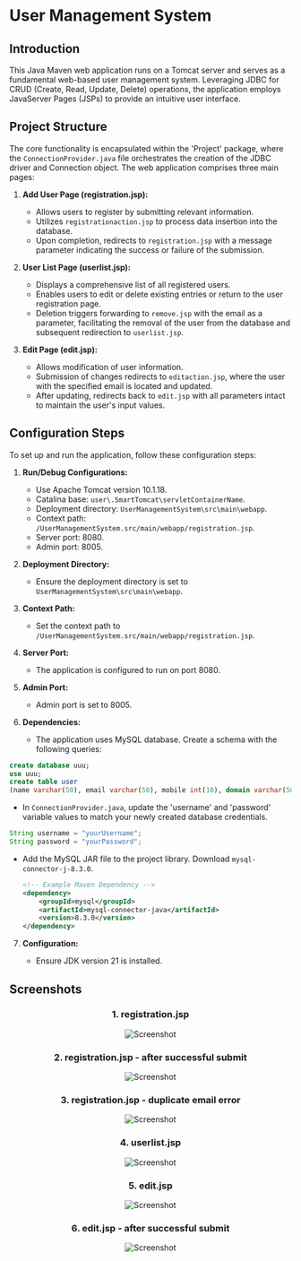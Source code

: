 # User Management System

## Introduction

This Java Maven web application runs on a Tomcat server and serves as a fundamental web-based user management system. Leveraging JDBC for CRUD (Create, Read, Update, Delete) operations, the application employs JavaServer Pages (JSPs) to provide an intuitive user interface.

## Project Structure

The core functionality is encapsulated within the 'Project' package, where the `ConnectionProvider.java` file orchestrates the creation of the JDBC driver and Connection object. The web application comprises three main pages:

1. **Add User Page (registration.jsp):**
   - Allows users to register by submitting relevant information.
   - Utilizes `registrationaction.jsp` to process data insertion into the database.
   - Upon completion, redirects to `registration.jsp` with a message parameter indicating the success or failure of the submission.

2. **User List Page (userlist.jsp):**
   - Displays a comprehensive list of all registered users.
   - Enables users to edit or delete existing entries or return to the user registration page.
   - Deletion triggers forwarding to `remove.jsp` with the email as a parameter, facilitating the removal of the user from the database and subsequent redirection to `userlist.jsp`.

3. **Edit Page (edit.jsp):**
   - Allows modification of user information.
   - Submission of changes redirects to `editaction.jsp`, where the user with the specified email is located and updated.
   - After updating, redirects back to `edit.jsp` with all parameters intact to maintain the user's input values.

## Configuration Steps

To set up and run the application, follow these configuration steps:

1. **Run/Debug Configurations:**
   - Use Apache Tomcat version 10.1.18.
   - Catalina base: `user\.SmartTomcat\servletContainerName`.
   - Deployment directory: `UserManagementSystem\src\main\webapp`.
   - Context path: `/UserManagementSystem.src/main/webapp/registration.jsp`.
   - Server port: 8080.
   - Admin port: 8005.

2. **Deployment Directory:**
   - Ensure the deployment directory is set to `UserManagementSystem\src\main\webapp`.

3. **Context Path:**
   - Set the context path to `/UserManagementSystem.src/main/webapp/registration.jsp`.

4. **Server Port:**
   - The application is configured to run on port 8080.

5. **Admin Port:**
   - Admin port is set to 8005.

6. **Dependencies:**

   - The application uses MySQL database. Create a schema with the following queries:
```sql
create database uuu;
use uuu;
create table user
(name varchar(50), email varchar(50), mobile int(10), domain varchar(50));
```

   - In `ConnectionProvider.java`, update the 'username' and 'password' variable values to match your newly created database credentials.
   ```java
String username = "yourUsername";
String password = "yourPassword";
```
   - Add the MySQL JAR file to the project library. Download `mysql-connector-j-8.3.0`.

      ```xml
      <!-- Example Maven Dependency -->
      <dependency>
          <groupId>mysql</groupId>
          <artifactId>mysql-connector-java</artifactId>
          <version>8.3.0</version>
      </dependency>
      ```

7. **Configuration:**

   - Ensure JDK version 21 is installed.

## Screenshots
<div style="text-align: center;">

### 1. **registration.jsp**

![Screenshot](images/1.png)

### 2. **registration.jsp - after successful submit**

![Screenshot](images/2.png)

### 3. **registration.jsp - duplicate email error**

![Screenshot](images/3.png)

### 4. **userlist.jsp**

![Screenshot](images/4.png)

### 5. **edit.jsp**

![Screenshot](images/5.png)

### 6. **edit.jsp - after successful submit**

![Screenshot](images/6.png)
</div>